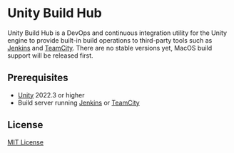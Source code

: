 # Unity Build Hub
Unity Build Hub is a DevOps and continuous integration utility for the Unity engine to provide built-in build operations to third-party tools such as [Jenkins](https://www.jenkins.io/) and [TeamCity](https://www.jetbrains.com/teamcity/).
There are no stable versions yet, MacOS build support will be released first.

## Prerequisites
* [Unity](https://unity.com/) 2022.3 or higher
* Build server running [Jenkins](https://www.jenkins.io/) or [TeamCity](https://www.jetbrains.com/teamcity/)

## License
[MIT License](https://github.com/iozsaygi/unity-build-hub/blob/main/LICENSE)